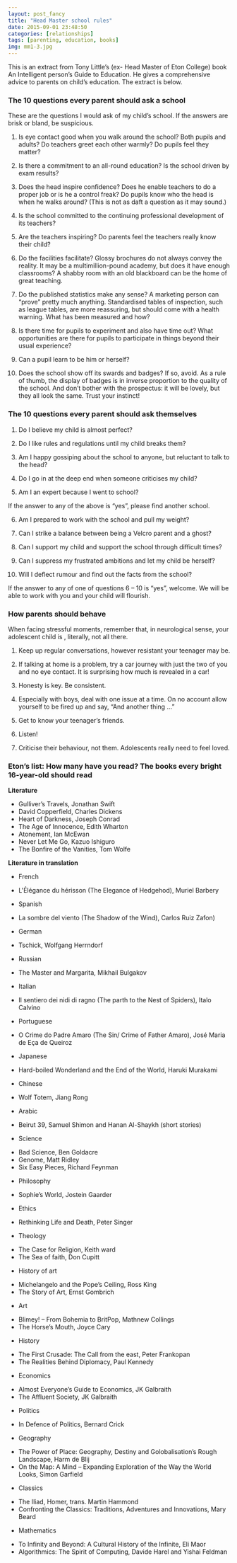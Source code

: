 ```yaml
---
layout: post_fancy
title: "Head Master school rules"
date: 2015-09-01 23:48:50
categories: [relationships]
tags: [parenting, education, books]
img: mm1-3.jpg
---
```


This is an extract from Tony Little’s (ex- Head Master of Eton College) book An Intelligent person’s Guide to Education. He gives a comprehensive advice to parents on child’s education. The extract is below.


### The 10 questions every parent should ask a school ###

These are the questions I would ask of my child’s school. If the answers are brisk or bland, be suspicious.

1. Is eye contact good when you walk around the school? Both pupils and adults? Do teachers greet each other warmly? Do pupils feel they matter?

2. Is there a commitment to an all-round education? Is the school driven by exam results?

3.	Does the head inspire confidence? Does he enable teachers to do a proper job or is he a control freak? Do pupils know who the head is when he walks around? (This is not as daft a question as it may sound.)

4.	Is the school committed to the continuing professional development of its teachers?

5.	Are the teachers inspiring? Do parents feel the teachers really know their child?

6.	Do the facilities facilitate? Glossy brochures do not always convey the reality. It may be a multimillion-pound academy, but does it have enough classrooms? A shabby room with an old blackboard can be the home of great teaching.

7.	Do the published statistics make any sense? A marketing person can “prove” pretty much anything. Standardised tables of inspection, such as league tables, are more reassuring, but should come with a health warning. What has been measured and how?

8.	Is there time for pupils to experiment and also have time out? What opportunities are there for pupils to participate in things beyond their usual experience?

9.	Can a pupil learn to be him or herself?

10.	Does the school show off its swards and badges? If so, avoid. As a rule of thumb, the display of badges is in inverse proportion to the quality of the school. And don’t bother with the prospectus: it will be lovely, but they all look the same. Trust your instinct!


### The 10 questions every parent should ask themselves ###

1.	Do I believe my child is almost perfect?

2.	Do I like rules and regulations until my child breaks them?

3.	Am I happy gossiping about the school to anyone, but reluctant to talk to the head?

4.	Do I go in at the deep end when someone criticises my child?

5.	Am I an expert because I went to school? 

If the answer to any of the above is “yes”, please find another school.

6.	Am I prepared to work with the school and pull my weight?

7.	Can I strike a balance between being a Velcro parent and a ghost?

8.	Can I support my child and support the school through difficult times?

9.	Can I suppress my frustrated ambitions and let my child be herself?

10.	Will I deflect rumour and find out the facts from the school?

If the answer to any of one of questions 6 – 10 is “yes”, welcome. We will be able to work with you and your child will flourish.


### How parents should behave ###

When facing stressful moments, remember that, in neurological sense, your adolescent child is , literally, not all there.

1.	Keep up regular conversations, however resistant your teenager may be.

2.	If talking at home is a problem, try a car journey with just the two of you and no eye contact. It is surprising how much is revealed in a car!

3.	Honesty is key. Be consistent.

4.	Especially with boys, deal with one issue at a time. On no account allow yourself to be fired up and say, “And another thing …”

5.	 Get to know your teenager’s friends.

6.	Listen!

7.	Criticise their behaviour, not them. Adolescents really need to feel loved.

### Eton’s list: How many have you read? The books every bright 16-year-old should read ###

**Literature**

-	Gulliver’s Travels, Jonathan Swift
-	David Copperfield, Charles Dickens
-	Heart of Darkness, Joseph Conrad
-	The Age of Innocence, Edith Wharton
-	Atonement, Ian McEwan
-	Never Let Me Go, Kazuo Ishiguro
-	The Bonfire of the Vanities, Tom Wolfe

**Literature in translation**

* French
- L'Élégance du hérisson (The Elegance of Hedgehod), Muriel Barbery

* Spanish
- La sombre del viento (The Shadow of the Wind), Carlos Ruiz Zafon)

* German
- Tschick, Wolfgang Herrndorf

* Russian
- The Master and Margarita, Mikhail Bulgakov

* Italian
- Il sentiero dei nidi di ragno (The parth to the Nest of Spiders), Italo Calvino

* Portuguese
- O Crime do Padre Amaro (The Sin/ Crime of Father Amaro), José Maria de Eça de Queiroz

* Japanese
- Hard-boiled Wonderland and the End of the World, Haruki Murakami

* Chinese
- Wolf Totem, Jiang Rong

* Arabic
- Beirut 39, Samuel Shimon and Hanan Al-Shaykh (short stories)

* Science
- Bad Science, Ben Goldacre
- Genome, Matt Ridley
- Six Easy Pieces, Richard Feynman

* Philosophy
- Sophie’s World, Jostein Gaarder

* Ethics
- Rethinking Life and Death, Peter Singer

* Theology
- The Case for Religion, Keith ward
- The Sea of faith, Don Cupitt

* History of art
- Michelangelo and the Pope’s Ceiling, Ross King
- The Story of Art, Ernst Gombrich

* Art
- Blimey! – From Bohemia to BritPop, Mathnew Collings
- The Horse’s Mouth, Joyce Cary

* History
- The First Crusade: The Call from the east, Peter Frankopan
- The Realities Behind Diplomacy, Paul Kennedy

* Economics
- Almost Everyone’s Guide to Economics, JK Galbraith
- The Affluent Society, JK Galbraith

* Politics
- In Defence of Politics, Bernard Crick

* Geography
- The Power of Place: Geography, Destiny and Golobalisation’s Rough Landscape, Harm de Blij
- On the Map: A Mind – Expanding Exploration of the Way the World Looks, Simon Garfield

* Classics
- The Iliad, Homer, trans. Martin Hammond
- Confronting the Classics: Traditions, Adventures and Innovations, Mary Beard

* Mathematics 
- To Infinity and Beyond: A Cultural History of the Infinite, Eli Maor
- Algorithmics: The Spirit of Computing, Davide Harel and Yishai Feldman

[An Intelligent person’s Guide to Education]: https://www.amazon.co.uk/d/cka/Intelligent-Persons-Guide-Education-Tony-Little/1472913116
